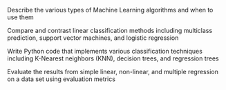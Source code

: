 Describe the various types of Machine Learning algorithms and when to use them  

Compare and contrast linear classification methods including multiclass prediction, support vector machines, and logistic regression  

Write Python code that implements various classification techniques including K-Nearest neighbors (KNN), decision trees, and regression trees 

Evaluate the results from simple linear, non-linear, and multiple regression on a data set using evaluation metrics   